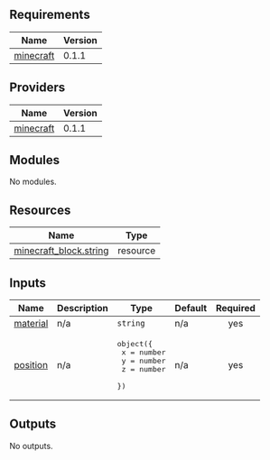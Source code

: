 ## Requirements

| Name | Version |
|------|---------|
| <a name="requirement_minecraft"></a> [minecraft](#requirement\_minecraft) | 0.1.1 |

## Providers

| Name | Version |
|------|---------|
| <a name="provider_minecraft"></a> [minecraft](#provider\_minecraft) | 0.1.1 |

## Modules

No modules.

## Resources

| Name | Type |
|------|------|
| [minecraft_block.string](https://registry.terraform.io/providers/HashiCraft/minecraft/0.1.1/docs/resources/block) | resource |

## Inputs

| Name | Description | Type | Default | Required |
|------|-------------|------|---------|:--------:|
| <a name="input_material"></a> [material](#input\_material) | n/a | `string` | n/a | yes |
| <a name="input_position"></a> [position](#input\_position) | n/a | <pre>object({<br/>    x = number<br/>    y = number<br/>    z = number<br/>  })</pre> | n/a | yes |

## Outputs

No outputs.
